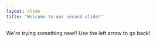 ```yaml
---
layout: slide
title: "Welcome to our second slide!"
---
```

We're trying something new!!
Use the left arrow to go back!
